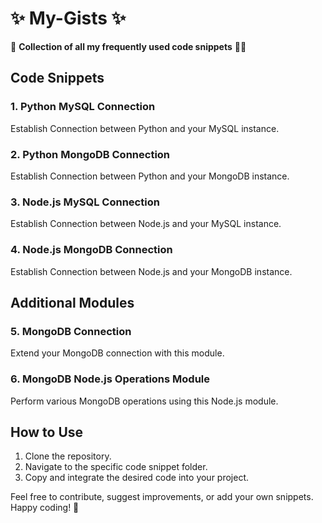 # ✨ My-Gists ✨

📁 **Collection of all my frequently used code snippets** 🧑‍💻

## Code Snippets

### 1. Python MySQL Connection
Establish Connection between Python and your MySQL instance.

### 2. Python MongoDB Connection
Establish Connection between Python and your MongoDB instance.

### 3. Node.js MySQL Connection
Establish Connection between Node.js and your MySQL instance.

### 4. Node.js MongoDB Connection
Establish Connection between Node.js and your MongoDB instance.

## Additional Modules

### 5. MongoDB Connection
Extend your MongoDB connection with this module.

### 6. MongoDB Node.js Operations Module
Perform various MongoDB operations using this Node.js module.

## How to Use

1. Clone the repository.
2. Navigate to the specific code snippet folder.
3. Copy and integrate the desired code into your project.

Feel free to contribute, suggest improvements, or add your own snippets. Happy coding! 🚀

